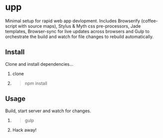 # upp

Minimal setup for rapid web app devlopment. Includes Browserify (coffee-script with source maps), Stylus & Myth css pre-processors, Jade templates, Browser-sync for live updates across browsers and Gulp to orchestrate the build and watch for file changes to rebuild automatically.

## Install

Clone and install dependencies...

1. clone
2. > npm install

## Usage

Build, start server and watch for changes.

1. > gulp
2. Hack away!
